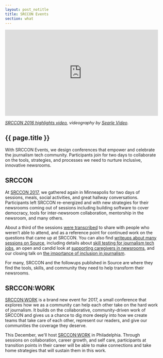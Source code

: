 ```yaml
---
layout: post_notitle
title: SRCCON Events
section: what
---
```

<style>.embed-container { position: relative; padding-bottom: 56.25%; height: 0; overflow: hidden; max-width: 100%; } .embed-container iframe, .embed-container object, .embed-container embed { position: absolute; top: 0; left: 0; width: 100%; height: 100%; }</style><div class='embed-container'><iframe src='https://player.vimeo.com/video/180221748' frameborder='0' webkitAllowFullScreen mozallowfullscreen allowFullScreen></iframe></div>
<p class="caption"><em><a href="https://vimeo.com/180221748">SRCCON 2016 highlights video</a>, videography by <a href="http://www.searlevideo.com/">Searle Video</a>.</em></p>

<h2>{{ page.title }}</h2>

<p class="bodybig">With SRCCON Events, we design conferences that empower and celebrate the journalism tech community. Participants join for two days to collaborate on the tools, strategies, and processes we need to nurture inclusive, innovative newsrooms.</p>

## SRCCON

At [SRCCON 2017](https://srccon.org), we gathered again in Minneapolis for two days of sessions, meals, social activities, and great hallway conversations. Participants left SRCCON re-energized and with new strategies for their newsrooms coming out of sessions including building software to cover democracy, tools for inter-newsroom collaboration, mentorship in the newsroom, and many others.

About a third of the sessions [were transcribed](https://srccon.org/transcription/) to share with people who weren’t able to attend, and as a reference point for continued work on the questions that came up at SRCCON. You can also find [writeups about many sessions on Source](https://source.opennews.org/articles/tags/srccon-2017/), including details about [skill testing for journalism tech jobs](https://source.opennews.org/articles/journalism-needs-better-skills-testing/), an open and candid look at [supporting caregivers in newsrooms](https://source.opennews.org/articles/caregiving-and-journalism/), and our closing talk on [the importance of inclusion in journalism](https://source.opennews.org/articles/acknowledging-our-full-selves/). 

For many, SRCCON and the followups published in Source are where they find the tools, skills, and community they need to help transform their newsrooms.

## SRCCON:WORK

[SRCCON:WORK](https://work.srccon.org/) is a brand new event for 2017, a small conference that explores how we as a community can help each other take on the hard work of journalism. It builds on the collaborative, community-driven work of SRCCON and gives us a chance to dig more deeply into how we create teams that take care of each other, represent our readers, and give our communities the coverage they deserve.

This December, we'll host [SRCCON:WORK](https://work.srccon.org/) in Philadelphia. Through sessions on collaboration, career growth, and self care, participants at transition points in their career will be able to make connections and take home strategies that will sustain them in this work. 